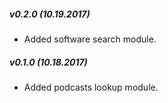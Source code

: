 ##### v0.2.0 (10.19.2017)

- Added software search module.  

##### v0.1.0 (10.18.2017)

- Added podcasts lookup module.